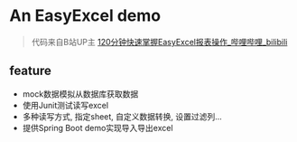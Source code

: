 # An EasyExcel demo

> 代码来自B站UP主 [120分钟快速掌握EasyExcel报表操作_哔哩哔哩_bilibili](https://www.bilibili.com/video/BV1L24y1H77R/)

## feature

- mock数据模拟从数据库获取数据
- 使用Junit测试读写excel
- 多种读写方式, 指定sheet, 自定义数据转换, 设置过滤列...
- 提供Spring Boot demo实现导入导出excel